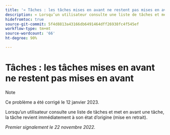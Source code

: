 ```yaml
---
title: '« Tâches : les tâches mises en avant ne restent pas mises en avant »'
description: « Lorsqu’un utilisateur consulte une liste de tâches et met en avant une tâche, la tâche revient immédiatement à son état d’origine (mise en retrait). »
hidefromtoc: true
source-git-commit: 5f4d8813a43166db6491464dff26938fc4f545ef
workflow-type: tm+mt
source-wordcount: '66'
ht-degree: 90%

---
```



# Tâches : les tâches mises en avant ne restent pas mises en avant

>[!NOTE]
>
>Ce problème a été corrigé le 12 janvier 2023.

Lorsqu’un utilisateur consulte une liste de tâches et met en avant une tâche, la tâche revient immédiatement à son état d’origine (mise en retrait).

_Premier signalement le 22 novembre 2022._

